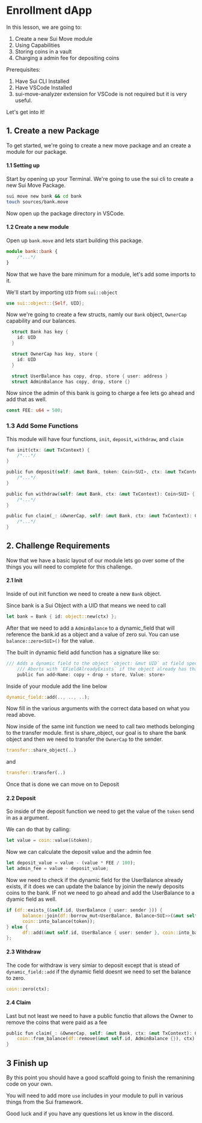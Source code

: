 # Enrollment dApp

In this lesson, we are going to: 
1. Create a new Sui Move module
2. Using Capabilities
3. Storing coins in a vault
4. Charging a admin fee for depositing coins

Prerequisites:
1. Have Sui CLI Installed
2. Have VSCode Installed
3. sui-move-analyzer extension for VSCode is not required but it is very useful.

Let's get into it!

## 1. Create a new Package

To get started, we're going to create a new move package and an create a module for our package.

#### 1.1 Setting up
Start by opening up your Terminal. We're going to use the sui cli to create a new Sui Move Package.

```sh
sui move new bank && cd bank
touch sources/bank.move
```

Now open up the package directory in VSCode.

#### 1.2 Create a new module
Open up `bank.move` and lets start building this package.

```ts
module bank::bank {
    /*...*/
}
```

Now that we have the bare minimum for a module, let's add some imports to it.

We'll start by importing `UID` from `sui::object`

```rust
use sui::object::{Self, UID};
```

Now we're going to create a few structs, namly our `Bank` object, `OwnerCap` capability and our balances.

```rust
  struct Bank has key {
    id: UID
  }

  struct OwnerCap has key, store {
    id: UID
  }

  struct UserBalance has copy, drop, store { user: address }
  struct AdminBalance has copy, drop, store {}
```

Now since the admin of this bank is going to charge a fee lets go ahead and add that as well.

```rust
const FEE: u64 = 500;
```

### 1.3 Add Some Functions
This module will have four functions, `init`, `deposit`, `withdraw`, and `claim`

```rust
fun init(ctx: &mut TxContext) {
    /*...*/
}

public fun deposit(self: &mut Bank, token: Coin<SUI>, ctx: &mut TxContext) {
    /*...*/
}

public fun withdraw(self: &mut Bank, ctx: &mut TxContext): Coin<SUI> {
    /*...*/
}

public fun claim(_: &OwnerCap, self: &mut Bank, ctx: &mut TxContext): Coin<SUI> {
    /*...*/
}
```

## 2. Challenge Requirements
Now that we have a basic layout of our module lets go over some of the things you will need to complete for this challenge.

#### 2.1 Init
Inside of out init function we need to create a new `Bank` object.

Since bank is a Sui Object with a UID that means we need to call

```rust
let bank = Bank { id: object::new(ctx) };
```

After that we need to add a `AdminBalance` to a dynamic_field that will reference the bank.id as a object and a value of zero sui. You can use `balance::zero<SUI>()` for the value.

The built in dynamic field add function has a signature like so:

```rust
/// Adds a dynamic field to the object `object: &mut UID` at field specified by `name: Name`.
    /// Aborts with `EFieldAlreadyExists` if the object already has that field with that name.
    public fun add<Name: copy + drop + store, Value: store>
```

Inside of your module add the line below

```rust
dynamic_field::add(.., .., ..);
```

Now fill in the various arguments with the correct data based on what you read above.

Now inside of the same init function we need to call two methods belonging to the transfer module. first is share_object, our goal is to share the bank object and then we need to transfer the `OwnerCap` to the sender. 

```rust
transfer::share_object(..)
```
and
```rust
transfer::transfer(..)
```

Once that is done we can move on to Deposit

#### 2.2 Deposit
So inside of the deposit function we need to get the value of the `token` send in as a argument.

We can do that by calling:
```rust
let value = coin::value(&token);
```

Now we can calculate the deposit value and the admin fee

```rust
let deposit_value = value - (value * FEE / 100);
let admin_fee = value - deposit_value;
```

Now we need to check if the dynamic field for the UserBalance already exists, if it does we can update the balance by joinin the newly deposits coins to the bank. IF not we need to go ahead and add the UserBalance to a dyamic field as well.

```rust
if (df::exists_(&self.id, UserBalance { user: sender })) {
      balance::join(df::borrow_mut<UserBalance, Balance<SUI>>(&mut self.id, UserBalance { user: sender }),
      coin::into_balance(token));
} else {
      df::add(&mut self.id, UserBalance { user: sender }, coin::into_balance(token));
};
```

#### 2.3 Withdraw
The code for withdraw is very simiar to deposit except that is stead of `dynamic_field::add` if the dynamic field doesnt we need to set the balance to zero.

```rust
coin::zero(ctx);
```

#### 2.4 Claim
Last but not least we need to have a public functio that allows the Owner to remove the coins that were paid as a fee

```rust
public fun claim(_: &OwnerCap, self: &mut Bank, ctx: &mut TxContext): Coin<SUI> {
    coin::from_balance(df::remove(&mut self.id, AdminBalance {}), ctx)
}  
```

## 3 Finish up
By this point you should have a good scaffold going to finish the remanining code on your own.

You will need to add more `use` includes in your module to pull in various things from the Sui framework.

Good luck and if you have any questions let us know in the discord.